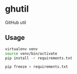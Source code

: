 # ghutil

GitHub util 

## Usage

````bash
virtualenv venv
source venv/bin/activate
pip install -r requirements.txt
````

```bash
pip freeze > requirements.txt
```
